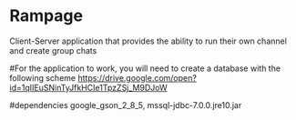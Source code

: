 # Rampage
Сlient-Server application that provides the ability to run their own channel and create group chats

#For the application to work, you will need to create a database with the following scheme
https://drive.google.com/open?id=1qIIEuSNinTyJfkHCIe1TpzZSj_M9DJoW

#dependencies
google_gson_2_8_5,
mssql-jdbc-7.0.0.jre10.jar

